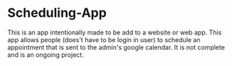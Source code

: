 # Scheduling-App
This is an app intentionally made to be add to a website or web app. This app allows people (does't have to be login in user) to schedule an appointment that is sent to the admin's google calendar. It is not complete and is an ongoing project.
